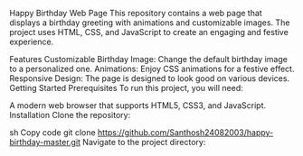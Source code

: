 Happy Birthday Web Page
This repository contains a web page that displays a birthday greeting with animations and customizable images. The project uses HTML, CSS, and JavaScript to create an engaging and festive experience.

Features
Customizable Birthday Image: Change the default birthday image to a personalized one.
Animations: Enjoy CSS animations for a festive effect.
Responsive Design: The page is designed to look good on various devices.
Getting Started
Prerequisites
To run this project, you will need:

A modern web browser that supports HTML5, CSS3, and JavaScript.
Installation
Clone the repository:

sh
Copy code
git clone https://github.com/Santhosh24082003/happy-birthday-master.git
Navigate to the project directory:


